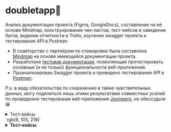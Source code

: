 # doubletapp🤘
Анализ документации проекта (Figma, GoogleDocs), составление на её основе Mindmap, конструирование чек-листов, тест-кейсов и заведение багов, ведение отчетности в Trello, изучение swagger проекта и тестирование API в Postman
<ul>
<li>  В соавторстве с партнёром по стажировке была составлена <a href="https://miro.com/app/board/uXjVN7DDAOk=/?share_link_id=757449914350">Mindmap</a> на основе имеющейся документации проекта. </li> 
<li>  Разработана <a href="https://docs.google.com/spreadsheets/d/1uY7qUu1XAoKXNG6wd3uW6qfrXwS26IECWxh-r2KhdS4/edit?usp=sharing">тестовая документация</a>, позволяющая протестировать основные (и не только) функциональности веб-приложения. </li> 
<li>  Проанализирован Swagger проекта и проведено тестирование API в <a href="https://www.postman.com/security-astronomer-72485128/workspace/joompers/collection/29368662-2102a070-e55d-4c2b-95c6-ae788fda7050?action=share&creator=29368662">Postman</a>.</li> 
</ul>

P.s. в виду обязательства по сохранению в тайне чувствительных данных, могу поделиться лишь этими результатами совместных усилий по проведению тестирования веб-приложения <a href="https://www.joompers.com/">Joompers</a>, не обессудьте😁 

<details>
<summary>Тест-кейсы</summary>

| ID | Заголовок | Предусловия | Тестовые данные | Шаги | Ожидаемый результат |
|:--:|:---------:|:------------:|:---------------:|:----:|:-------------------:|
| 1  | Пример    | Пример       | Пример          | 1. Первый шаг<br>2. Второй шаг<br>3. Третий шаг | Пример              |
| 2  | Пример    | Пример       | Пример          | 1. Первый шаг<br>2. Второй шаг<br>3. Третий шаг | Пример              |
| ...| ...       | ...          | ...             | ...  | ...                 |

</details>
`rgb(9, 105, 218)`
<details>
<summary><b>Тест-кейсы</b></summary>
<table>
  <tr style="background-color: #e6f9e6;"> <!-- Светло-зеленый фон для заголовочной строки -->
    <th>ID</th>
    <th>Заголовок</th>
    <th>Предусловия</th>
    <th>Тестовые данные</th>
    <th>Шаги</th>
    <th>Ожидаемый результат</th>
  </tr>
  <tr>
    <td align="center">1</td>
    <td align="center">Пример</td>
    <td align="center">Пример</td>
    <td align="center">Пример</td>
    <td align="center">
      <ol>
        <li>Первый шаг</li>
        <li>Второй шаг</li>
        <li>Третий шаг</li>
      </ol>
    </td>
    <td align="center">Пример</td>
  </tr>
  <tr>
    <td align="center">2</td>
    <td align="center">...</td>
    <td align="center">...</td>
    <td align="center">...</td>
    <td align="center">...</td>
    <td align="center">...</td>
  </tr>
  <!-- Добавьте дополнительные строки по мере необходимости -->
</table>
</details>

